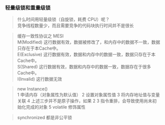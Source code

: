 ### 轻量级锁和重量级锁
>什么时间用轻量级锁（自旋锁，耗费 CPU）呢？<br>
>竞争线程数量少，而且需要竞争的代码块执行时间并不是很长
 
>缓存一致性协议之 MESI <br> 
>M(Modified) 这行数据有效，数据被修改了，和内存中的数据不一致，数据只存在于本Cache中。<br> 
>E(Exclusive) 这行数据有效，数据和内存中的数据一致，数据只存在于本Cache中。<br>
>S(Shared) 这行数据有效，数据和内存中的数据一致，数据存在于很多Cache中。<br>
>I(Invalid) 这行数据无效


>new Instance() <br> 
>1 申请内存（对象属性为默认值）
>2 设置对象属性值
>3 将内存地址值与变量关联
>4 上述三步并不是原子操作，如果 2 3 指令重排，会导致使用尚未初始化完成的对象
>5 volatile 修饰属性


>synchronized 都是非公平锁
    
